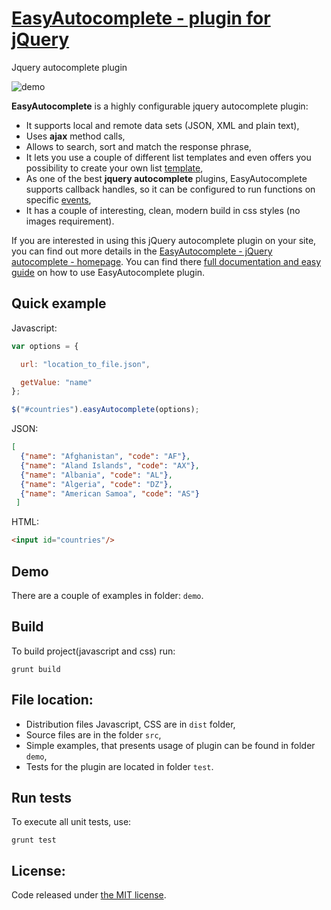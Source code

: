 # <a href='http://easyautocomplete.com' >EasyAutocomplete - plugin for jQuery</a>
Jquery autocomplete plugin


![demo](------images/EasyAutocomplete.gif)


**EasyAutocomplete** is a highly configurable jquery autocomplete plugin:
 * It supports local and remote data sets (JSON, XML and plain text),
 * Uses **ajax** method calls,
 * Allows to search, sort and match the response phrase,
 * It lets you use a couple of different list templates and even offers you possibility to create your own list <a href="------guide#sec-templates">template</a>,
 * As one of the best **jquery autocomplete** plugins, EasyAutocomplete supports callback handles, so it can be configured to run functions on specific <a href="------guide#sec-trigger-event">events</a>,
 * It has a couple of interesting, clean, modern build in css styles (no images requirement).


If you are interested in using this jQuery autocomplete plugin on your site, you can find out more details in the
<a href="------">EasyAutocomplete - jQuery autocomplete - homepage</a>. You can find there <a href='------guide' >full documentation and easy guide</a> on how to use EasyAutocomplete plugin.

## Quick example

Javascript:
```Javascript
var options = {

  url: "location_to_file.json",

  getValue: "name"
};

$("#countries").easyAutocomplete(options);
```

JSON:
```JSON
[
  {"name": "Afghanistan", "code": "AF"},
  {"name": "Aland Islands", "code": "AX"},
  {"name": "Albania", "code": "AL"},
  {"name": "Algeria", "code": "DZ"},
  {"name": "American Samoa", "code": "AS"}
 ]
```

HTML:
```HTML
<input id="countries"/>
```

## Demo

There are a couple of examples in folder: `demo`.

## Build

To build project(javascript and css) run:

```
grunt build
```

## File location:

* Distribution files Javascript, CSS are in `dist` folder,
* Source files are in the folder `src`,
* Simple examples, that presents usage of plugin can be found in folder `demo`,
* Tests for the plugin are located in folder `test`.

## Run tests
To execute all unit tests, use:

```
grunt test
```

## License:

Code released under <a href='http://github.com/pawelczak/EasyAutocomplete/blob/master/LICENSE.txt' >the MIT license</a>.
